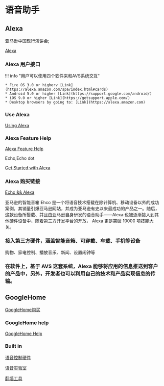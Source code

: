 # 语音助手

## Alexa

亚马逊中国现行演讲会;

[Alexa](https://www.shenzhenware.com/articles/11501)

### Alexa 用户接口

!!! info "用户可以使用四个软件来和AVS系统交互"

    * Fire OS 3.0 or higherv [Link](https://alexa.amazon.com/spa/index.html#cards)
    * Android 5.0 or higher [Link](https://support.google.com/android/)
    * iOS 9.0 or higher [Link](https://getsupport.apple.com/)
    * Desktop browsers by going to: [Link](https://alexa.amazon.com)


### Use Alexa

[Using Alexa](https://www.amazon.com/Amazon-Echo-And-Alexa-Devices/b/?ie=UTF8&node=9818047011&ref_=sv_devicesubnav_1)

### Alexa Feature Help

[Alexa Feature Help](https://www.amazon.com/gp/help/customer/display.html/ref=hp_bc_nav?ie=UTF8&nodeId=201952240)


Echo,Echo dot

[Get Started with Alexa](https://www.amazon.com/gp/help/customer/display.html/ref=hp_bc_nav?ie=UTF8&nodeId=201549510)

### Alexa 购买链接

[Echo && Alexa](https://www.amazon.com/Amazon-Echo-And-Alexa-Devices/b/?ie=UTF8&node=9818047011&ref_=sv_devicesubnav_1)


亚马逊的智能音箱 Ehco 是一个将语音技术搭载在除计算机、移动设备以外的成功案例，其销量引爆亚马逊网站，并成为亚马逊有史以来最成功的产品之一。随后，这款设备所搭载、并且由亚马逊自身研发的语音助手——Alexa 也被逐渐接入到其他硬件设备中，随着第三方开发平台的开放， Alexa 更是突破 10000 项技能大关。

### 接入第三方硬件，涵盖智能音箱、可穿戴、车载、手机等设备

购物、家电控制、播放音乐、新闻、设置闹钟等

### 在软件上，基于 AVS 这套系统，Alexa 能够将应用的信息推送到客户的产品中，另外，开发者也可以利用自己的技术和产品实现信息的传输。

## GoogleHome

[GoogleHome购买](https://store.google.com/product/google_home)

### GoogleHome help

[GoogleHome Help](https://support.google.com/googlehome/topic/7196250)

### Built in

[语音控制硬件](https://www.nxp.com/support/developer-resources/nxp-designs/mcu-based-solution-for-alexa-voice-service:MCU-VOICE-CONTROL-AVS?tid=vanmcu-avs#0)

[语音实验室](https://www.nxp.com/support/developer-resources/software-support-and-services/professional-support-for-amazon-self-test-services-of-alexa-built-in-products-audio-lab-services:AUDIO-LAB-SERVICES)

[翻墙工具](https://shadowsocks.org/en/download/clients.html)

